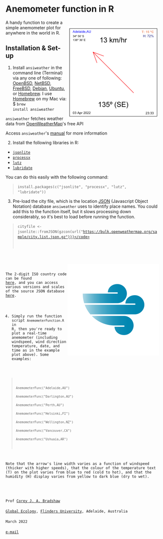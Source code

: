 # Anemometer function in R

<img align="right" src="www/AnemometerEx.png" alt="Anemometer" width="300" style="margin-top: 20px">

A handy function to create a simple anemometer plot for anywhere in the world in R. 

## Installation & Set-up
1. Install <code>ansiweather</code> in the command line (Terminal) via any one of following: <a href="https://www.openbsd.org">OpenBSD</a>, <a href="https://www.netbsd.org">NetBSD</a>, <a href="https://www.freebsd.org">FreeBSD</a>, <a href="https://www.debian.org">Debian</a>, <a href="https://ubuntu.com">Ubuntu</a>, or <a href="https://brew.sh">Homebrew</a>. I use <a href="https://brew.sh">Homebrew</a> on my Mac via: $ <code>brew install ansiweather</code>

<code>ansiweather</code> fetches weather data from <a href="https://openweather.org">OpenWeatherMap</a>'s free API

Access <code>ansiweather</code>'s <a href="https://github.com/fcambus/ansiweather">manual</a> for more information

2. Install the following libraries in R:
- <code><a href="https://cran.r-project.org/web/packages/jsonlite/index.html">jsonlite</a></code>
- <code><a href="https://cran.r-project.org/web/packages/processx/index.html">processx</a></code>
- <code><a href="https://andyteucher.ca/lutz/">lutz</a></code>
- <code><a href="https://lubridate.tidyverse.org/">lubridate</a></code>

You can do this easily with the following command:
> <code>install.packages(c("jsonlite", "processx", "lutz", "lubridate"))</code>

3. Pre-load the city file, which is the location <a href="https://www.json.org/json-en.html">JSON</a> (Javascript Object Notation) database <code>ansiweather</code> uses to identify place names. You could add this to the function itself, but it slows processing down considerably, so it's best to load before running the function.

> <code>cityfile <- jsonlite::fromJSON(gzcon(url("https://bulk.openweathermap.org/sample/city.list.json.gz")))</code>

<img align="right" src="www/windicon.png" alt="Thylacoleo" width="300" style="margin-top: 20px">
  
The 2-digit ISO country code can be found <a href="https://www.statdns.com/cctlds/">here</a>, and you can access various versions and scales of the source JSON database <a href="https://www.statdns.com/cctlds/">here</a>.

4. Simply run the function script <code>AnemometerFunction.R</code> in R, then you're ready to plot a real-time anemometer (including windspeed, wind direction temperature, date, and time as in the example plot above). Some examples:

> <code>AnemometerFunc("Adelaide,AU")</code><br>
> <code>AnemometerFunc("Darlington,AU")</code><br>
> <code>AnemometerFunc("Perth,AU")</code><br>
> <code>AnemometerFunc("Helsinki,FI")</code><br>
> <code>AnemometerFunc("Wellington,NZ")</code><br>
> <code>AnemometerFunc("Vancouver,CA")</code><br>
> <code>AnemometerFunc("Ushuaia,AR")</code><br>
  
Note that the arrow's line width varies as a function of windspeed (thicker with higher speeds), that the colour of the temperature text (T) on the plot varies from blue to red (cold to hot), and that the humidity (H) display varies from yellow to dark blue (dry to wet).
  
<br>
Prof <a href="http://scholar.google.com.au/citations?sortby=pubdate&hl=en&user=1sO0O3wAAAAJ&view_op=list_works">Corey J. A. Bradshaw</a> <br>
<a href="http://globalecologyflinders.com" target="_blank">Global Ecology</a>, <a href="http://flinders.edu.au" target="_blank">Flinders University</a>, Adelaide, Australia <br>
March 2022 <br>
<a href=mailto:corey.bradshaw@flinders.edu.au>e-mail</a> <br>
  

